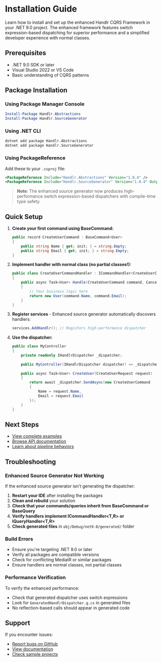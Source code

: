 # Installation Guide

Learn how to install and set up the enhanced Handlr CQRS Framework in your .NET 9.0 project. The enhanced framework features switch expression-based dispatching for superior performance and a simplified developer experience with normal classes.

## Prerequisites

- .NET 9.0 SDK or later
- Visual Studio 2022 or VS Code
- Basic understanding of CQRS patterns

## Package Installation

### Using Package Manager Console

```powershell
Install-Package Handlr.Abstractions
Install-Package Handlr.SourceGenerator
```

### Using .NET CLI

```bash
dotnet add package Handlr.Abstractions
dotnet add package Handlr.SourceGenerator
```

### Using PackageReference

Add these to your `.csproj` file:

```xml
<PackageReference Include="Handlr.Abstractions" Version="1.0.4" />
<PackageReference Include="Handlr.SourceGenerator" Version="1.0.4" OutputItemType="Analyzer" ReferenceOutputAssembly="false" />
```

> **Note**: The enhanced source generator now produces high-performance switch expression-based dispatchers with compile-time type safety.

## Quick Setup

1. **Create your first command using BaseCommand<T>:**
   ```csharp
   public record CreateUserCommand : BaseCommand<User>
   {
       public string Name { get; init; } = string.Empty;
       public string Email { get; init; } = string.Empty;
   }
   ```

2. **Implement handler with normal class (no partial classes!):**
   ```csharp
   public class CreateUserCommandHandler : ICommandHandler<CreateUserCommand, User>
   {
       public async Task<User> Handle(CreateUserCommand command, CancellationToken cancellationToken)
       {
           // Your business logic here
           return new User(command.Name, command.Email);
       }
   }
   ```

3. **Register services** - Enhanced source generator automatically discovers handlers:
   ```csharp
   services.AddHandlr(); // Registers high-performance dispatcher
   ```

4. **Use the dispatcher:**
   ```csharp
   public class MyController
   {
       private readonly IHandlrDispatcher _dispatcher;
       
       public MyController(IHandlrDispatcher dispatcher) => _dispatcher = dispatcher;
       
       public async Task<User> CreateUser(CreateUserRequest request)
       {
           return await _dispatcher.SendAsync(new CreateUserCommand 
           { 
               Name = request.Name, 
               Email = request.Email 
           });
       }
   }
   ```

## Next Steps

- [View complete examples](https://github.com/sodiqyekeen/handlr/tree/main/samples)
- [Browse API documentation](../api/index.md)
- [Learn about pipeline behaviors](https://github.com/sodiqyekeen/handlr/blob/main/README-BEHAVIORS.md)

## Troubleshooting

### Enhanced Source Generator Not Working
If the enhanced source generator isn't generating the dispatcher:

1. **Restart your IDE** after installing the packages
2. **Clean and rebuild** your solution
3. **Check that your commands/queries inherit from BaseCommand<T> or BaseQuery<T>**
4. **Verify handlers implement ICommandHandler<T,R> or IQueryHandler<T,R>**
5. **Check generated files** in `obj/Debug/net9.0/generated/` folder

### Build Errors
- Ensure you're targeting .NET 9.0 or later
- Verify all packages are compatible versions
- Check for conflicting MediatR or similar packages
- Ensure handlers are normal classes, not partial classes

### Performance Verification
To verify the enhanced performance:
- Check that generated dispatcher uses switch expressions
- Look for `GeneratedHandlrDispatcher.g.cs` in generated files
- No reflection-based calls should appear in generated code

## Support

If you encounter issues:
- [Report bugs on GitHub](https://github.com/sodiqyekeen/handlr/issues)
- [View documentation](https://sodiqyekeen.github.io/handlr/)
- [Check sample projects](https://github.com/sodiqyekeen/handlr/tree/main/samples)